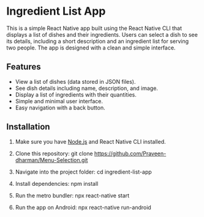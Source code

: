 # Ingredient List App

This is a simple React Native app built using the React Native CLI that displays a list of dishes and their ingredients. Users can select a dish to see its details, including a short description and an ingredient list for serving two people. The app is designed with a clean and simple interface.

## Features
- View a list of dishes (data stored in JSON files).
- See dish details including name, description, and image.
- Display a list of ingredients with their quantities.
- Simple and minimal user interface.
- Easy navigation with a back button.

## Installation
1. Make sure you have [Node.js](https://nodejs.org/) and  React Native CLI installed.
2. Clone this repository:
   git clone https://github.com/Praveen-dharman/Menu-Selection.git

3. Navigate into the project folder:
    cd ingredient-list-app

4. Install dependencies:
    npm install

5. Run the metro bundler:
    npx react-native start

6. Run the app on Android:
    npx react-native run-android

